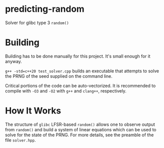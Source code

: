 # predicting-random
Solver for glibc type 3 `random()`

# Building
Building has to be done manually for this project. It's small enough for it anyway.

`g++ -std=c++20 test_solver.cpp` builds an executable that attempts to solve the 
PRNG of the seed supplied on the command line.

Critical portions of the code can be auto-vectorized. It is recommended to compile 
with `-O3` and `-O2` with `g++` and `clang++`, respectively.

# How It Works
The structure of `glibc` LFSR-based `random()` allows one to observe output from 
`random()` and build a system of linear equations which can be used to solve for 
the state of the PRNG. For more details, see the preamble of the file `solver.hpp`.